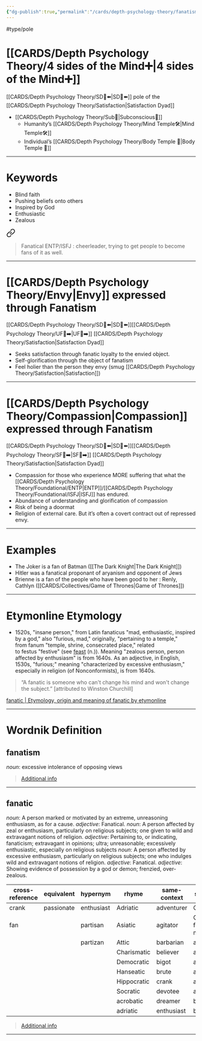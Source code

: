 ```yaml
---
{"dg-publish":true,"permalink":"/cards/depth-psychology-theory/fanatism/","created":"2022-12-31T17:40:38.411+01:00","updated":"2023-05-27T15:35:29.088+02:00"}
---
```


#type/pole 

# [[CARDS/Depth Psychology Theory/4 sides of the Mind➕\|4 sides of the Mind➕]]
[[CARDS/Depth Psychology Theory/SD🤸⬅️\|SD🤸⬅️]] pole of the [[CARDS/Depth Psychology Theory/Satisfaction\|Satisfaction Dyad]]
- [[CARDS/Depth Psychology Theory/Sub🤸\|Subconscious🤸]] 
	- Humanity’s [[CARDS/Depth Psychology Theory/Mind Temple🛠️\|Mind Temple🛠️]] 
	- Individual’s [[CARDS/Depth Psychology Theory/Body Temple 🌳\|Body Temple 🌳]]
---
# Keywords 
- Blind faith 
- Pushing beliefs onto others 
- Inspired by God 
- Enthusiastic 
- Zealous 

<div class="transclusion internal-embed is-loaded"><a class="markdown-embed-link" href="/sources/contents/difference-between-ud-and-sd-c-s-joseph/#748f79" aria-label="Open link"><svg xmlns="http://www.w3.org/2000/svg" width="24" height="24" viewBox="0 0 24 24" fill="none" stroke="currentColor" stroke-width="2" stroke-linecap="round" stroke-linejoin="round" class="svg-icon lucide-link"><path d="M10 13a5 5 0 0 0 7.54.54l3-3a5 5 0 0 0-7.07-7.07l-1.72 1.71"></path><path d="M14 11a5 5 0 0 0-7.54-.54l-3 3a5 5 0 0 0 7.07 7.07l1.71-1.71"></path></svg></a><div class="markdown-embed">



> Fanatical ENTP/ISFJ : cheerleader, trying to get people to become fans of it as well. 

</div></div>

---
# [[CARDS/Depth Psychology Theory/Envy\|Envy]] expressed through Fanatism 
[[CARDS/Depth Psychology Theory/SD🤸⬅️\|SD🤸⬅️]][[CARDS/Depth Psychology Theory/UF👤➡️\|UF👤➡️]] [[CARDS/Depth Psychology Theory/Satisfaction\|Satisfaction Dyad]] 
- Seeks satisfaction through fanatic loyalty to the envied object.
- Self-glorification through the object of fanatism 
- Feel holier than the person they envy (smug [[CARDS/Depth Psychology Theory/Satisfaction\|Satisfaction]])
---
# [[CARDS/Depth Psychology Theory/Compassion\|Compassion]] expressed through Fanatism 
[[CARDS/Depth Psychology Theory/SD🤸⬅️\|SD🤸⬅️]][[CARDS/Depth Psychology Theory/SF🤸➡️\|SF🤸➡️]] [[CARDS/Depth Psychology Theory/Satisfaction\|Satisfaction Dyad]] 
- Compassion for those who experience MORE suffering that what the [[CARDS/Depth Psychology Theory/Foundational/ENTP\|ENTP]]/[[CARDS/Depth Psychology Theory/Foundational/ISFJ\|ISFJ]] has endured. 
- Abundance of understanding and glorification of compassion 
- Risk of being a doormat 
- Religion of external care. But it’s often a covert contract out of repressed envy. 
---
# Examples 
- The Joker is a fan of Batman ([[The Dark Knight\|The Dark Knight]])
- Hitler was a fanatical proponant of aryanism and opponent of Jews
- Brienne is a fan of the people who have been good to her : Renly, Cathlyn ([[CARDS/Collectives/Game of Thrones\|Game of Thrones]])

---
# Etymonline Etymology 
- 1520s, "insane person," from Latin fanaticus "mad, enthusiastic, inspired by a god," also "furious, mad," originally, "pertaining to a temple," from fanum "temple, shrine, consecrated place," related to festus "festive" (see [feast](https://www.etymonline.com/word/feast?ref=etymonline_crossreference#etymonline_v_1180 "Etymology, meaning and definition of feast ") (n.)). Meaning "zealous person, person affected by enthusiasm" is from 1640s. As an adjective, in English, 1530s, "furious;" meaning "characterized by excessive enthusiasm," especially in religion (of Nonconformists), is from 1640s.

> “A fanatic is someone who can't change his mind and won't change the subject.” [attributed to Winston Churchill]

[fanatic | Etymology, origin and meaning of fanatic by etymonline](https://www.etymonline.com/word/fanatic)

---
# Wordnik Definition 
## fanatism
*noun*: excessive intolerance of opposing views

> [Additional info](https://www.wordnik.com/words/fanatism)

---
## fanatic
*noun*: A person marked or motivated by an extreme, unreasoning enthusiasm, as for a cause.
*adjective*: Fanatical.
*noun*: A person affected by zeal or enthusiasm, particularly on religious subjects; one given to wild and extravagant notions of religion.
*adjective*: Pertaining to, or indicating, fanaticism; extravagant in opinions; ultra; unreasonable; excessively enthusiastic, especially on religious subjects
*noun*: A person affected by excessive enthusiasm, particularly on religious subjects; one who indulges wild and extravagant notions of religion.
*adjective*: <xref>Fanatical</xref>.
*adjective*: Showing evidence of possession by a god or demon; frenzied, over-zealous.

| cross-reference |equivalent |hypernym |rhyme |same-context |synonym |
| --- | --- | --- | --- | --- | --- |
| crank | passionate | enthusiast | Adriatic | adventurer | Christian |
| fan |  | partisan | Asiatic | agitator | God-fearing man |
|  |  | partizan | Attic | barbarian | accepter |
|  |  |  | Charismatic | believer | addict |
|  |  |  | Democratic | bigot | aficionado |
|  |  |  | Hanseatic | brute | alien |
|  |  |  | Hippocratic | crank | aliene |
|  |  |  | Socratic | devotee | ass |
|  |  |  | acrobatic | dreamer | bedlamite |
|  |  |  | adriatic | enthusiast | believer |

> [Additional info](https://www.wordnik.com/words/fanatic)

---
